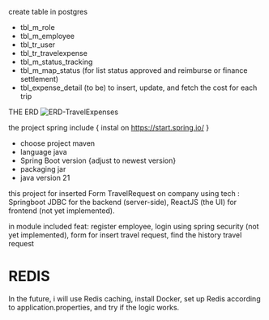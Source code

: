 create table in postgres

- tbl_m_role
- tbl_m_employee
- tbl_tr_user
- tbl_tr_travelexpense
- tbl_m_status_tracking
- tbl_m_map_status (for list status approved and reimburse or finance settlement)
- tbl_expense_detail (to be) to insert, update, and fetch the cost for each trip

THE ERD
![ERD-TravelExpenses](https://github.com/lukmnh/spring-customJDBC/assets/86191995/057f9408-5669-400e-8d60-043fe184fb07)

the project spring include { instal on https://start.spring.io/ }

- choose project maven
- language java
- Spring Boot version {adjust to newest version}
- packaging jar
- java version 21

this project for inserted Form TravelRequest on company using tech :
Springboot JDBC for the backend (server-side),
ReactJS (the UI) for frontend (not yet implemented).

in module included feat:
register employee,
login using spring security (not yet implemented),
form for insert travel request,
find the history travel request

# REDIS
In the future, i will use Redis caching, install Docker, set up Redis according to application.properties, and try if the logic works.
